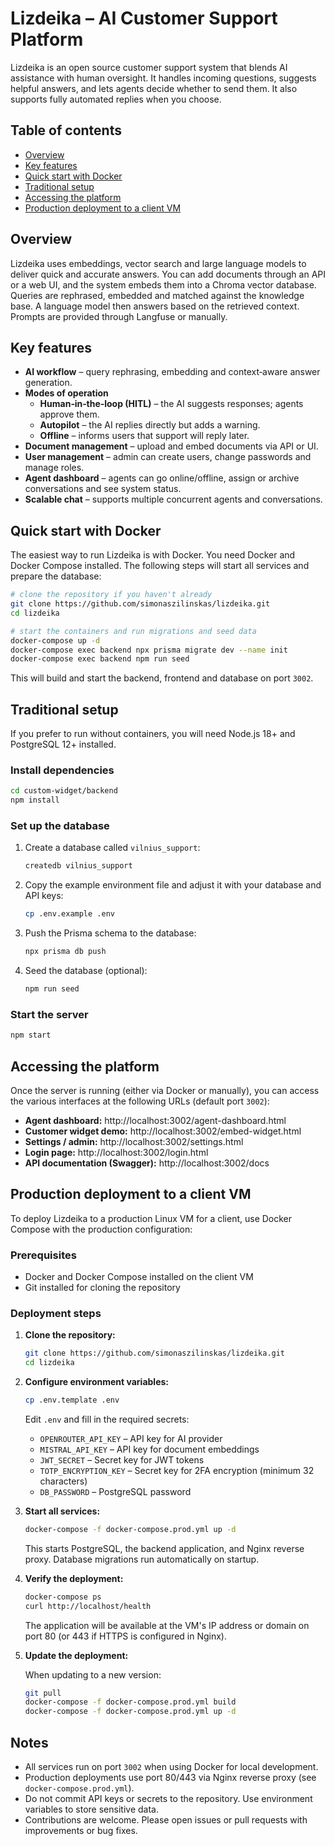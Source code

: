 # Lizdeika – AI Customer Support Platform

Lizdeika is an open source customer support system that blends AI assistance with human oversight. It handles incoming questions, suggests helpful answers, and lets agents decide whether to send them. It also supports fully automated replies when you choose.

## Table of contents
- [Overview](#overview)
- [Key features](#key-features)
- [Quick start with Docker](#quick-start-with-docker)
- [Traditional setup](#traditional-setup)
- [Accessing the platform](#accessing-the-platform)
- [Production deployment to a client VM](#production-deployment-to-a-client-vm)

## Overview

Lizdeika uses embeddings, vector search and large language models to deliver quick and accurate answers. You can add documents through an API or a web UI, and the system embeds them into a Chroma vector database. Queries are rephrased, embedded and matched against the knowledge base. A language model then answers based on the retrieved context. Prompts are provided through Langfuse or manually.

## Key features

- **AI workflow** – query rephrasing, embedding and context‑aware answer generation.
- **Modes of operation**  
  - **Human‑in‑the‑loop (HITL)** – the AI suggests responses; agents approve them.  
  - **Autopilot** – the AI replies directly but adds a warning.  
  - **Offline** – informs users that support will reply later.
- **Document management** – upload and embed documents via API or UI.
- **User management** – admin can create users, change passwords and manage roles.
- **Agent dashboard** – agents can go online/offline, assign or archive conversations and see system status.
- **Scalable chat** – supports multiple concurrent agents and conversations.

## Quick start with Docker

The easiest way to run Lizdeika is with Docker. You need Docker and Docker Compose installed. The following steps will start all services and prepare the database:

```bash
# clone the repository if you haven't already
git clone https://github.com/simonaszilinskas/lizdeika.git
cd lizdeika

# start the containers and run migrations and seed data
docker-compose up -d
docker-compose exec backend npx prisma migrate dev --name init
docker-compose exec backend npm run seed
```

This will build and start the backend, frontend and database on port `3002`.

## Traditional setup

If you prefer to run without containers, you will need Node.js 18+ and PostgreSQL 12+ installed.

### Install dependencies

```bash
cd custom-widget/backend
npm install
```

### Set up the database

1. Create a database called `vilnius_support`:

   ```bash
   createdb vilnius_support
   ```

2. Copy the example environment file and adjust it with your database and API keys:

   ```bash
   cp .env.example .env
   ```

3. Push the Prisma schema to the database:

   ```bash
   npx prisma db push
   ```

4. Seed the database (optional):

   ```bash
   npm run seed
   ```

### Start the server

```bash
npm start
```

## Accessing the platform

Once the server is running (either via Docker or manually), you can access the various interfaces at the following URLs (default port `3002`):

- **Agent dashboard:** http://localhost:3002/agent-dashboard.html
- **Customer widget demo:** http://localhost:3002/embed-widget.html
- **Settings / admin:** http://localhost:3002/settings.html
- **Login page:** http://localhost:3002/login.html
- **API documentation (Swagger):** http://localhost:3002/docs

## Production deployment to a client VM

To deploy Lizdeika to a production Linux VM for a client, use Docker Compose with the production configuration:

### Prerequisites

- Docker and Docker Compose installed on the client VM
- Git installed for cloning the repository

### Deployment steps

1. **Clone the repository:**

   ```bash
   git clone https://github.com/simonaszilinskas/lizdeika.git
   cd lizdeika
   ```

2. **Configure environment variables:**

   ```bash
   cp .env.template .env
   ```

   Edit `.env` and fill in the required secrets:
   - `OPENROUTER_API_KEY` – API key for AI provider
   - `MISTRAL_API_KEY` – API key for document embeddings
   - `JWT_SECRET` – Secret key for JWT tokens
   - `TOTP_ENCRYPTION_KEY` – Secret key for 2FA encryption (minimum 32 characters)
   - `DB_PASSWORD` – PostgreSQL password

3. **Start all services:**

   ```bash
   docker-compose -f docker-compose.prod.yml up -d
   ```

   This starts PostgreSQL, the backend application, and Nginx reverse proxy. Database migrations run automatically on startup.

4. **Verify the deployment:**

   ```bash
   docker-compose ps
   curl http://localhost/health
   ```

   The application will be available at the VM's IP address or domain on port 80 (or 443 if HTTPS is configured in Nginx).

5. **Update the deployment:**

   When updating to a new version:

   ```bash
   git pull
   docker-compose -f docker-compose.prod.yml build
   docker-compose -f docker-compose.prod.yml up -d
   ```

## Notes

- All services run on port `3002` when using Docker for local development.
- Production deployments use port 80/443 via Nginx reverse proxy (see `docker-compose.prod.yml`).
- Do not commit API keys or secrets to the repository. Use environment variables to store sensitive data.
- Contributions are welcome. Please open issues or pull requests with improvements or bug fixes.
